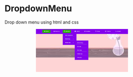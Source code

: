 # DropdownMenu
Drop down menu using html and css
<div align="center">
    <img src="dropdown2.png" width="300px"</img> 
</div>
